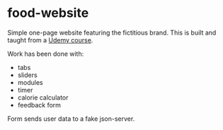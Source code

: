 # food-website
Simple one-page website featuring the fictitious brand. This is built and taught from a <a href='https://www.udemy.com/course/javascript_full/'>Udemy course</a>.

Work has been done with:
+ tabs
+ sliders 
+ modules
+ timer
+ calorie calculator
+ feedback form

Form sends user data to a fake json-server.

